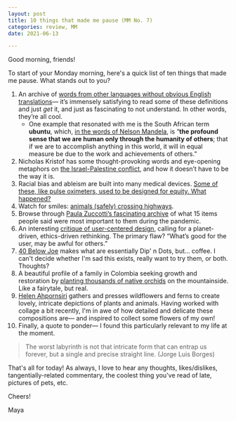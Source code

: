 ```yaml
---
layout: post
title: 10 things that made me pause (MM No. 7)
categories: review, MM
date: 2021-06-13

---
```


Good morning, friends!

To start of your Monday morning, here's a quick list of ten things that made me pause. What stands out to you?

1. An archive of [words from other languages without obvious English translations](https://eunoia.world/?utm_source=densediscovery&utm_medium=email&utm_campaign=newsletter-issue-140)— it’s immensely satisfying to read some of these definitions and just *get* it, and just as fascinating to not understand. In other words, they’re all cool. 
    - One example that resonated with me is the South African term **ubuntu**, which, [in the words of Nelson Mandela](https://theculturetrip.com/africa/south-africa/articles/understanding-the-meaning-of-ubuntu-a-proudly-south-african-philosophy/?utm_source=densediscovery&utm_medium=email&utm_campaign=newsletter-issue-140), is “**the profound sense that we are human only through the humanity of others**; that if we are to accomplish anything in this world, it will in equal measure be due to the work and achievements of others.”
2. Nicholas Kristof has some thought-provoking words and eye-opening metaphors on [the Israel-Palestine conflict](https://www.google.com/amp/s/www.nytimes.com/2021/06/02/opinion/israel-gaza-conflict.amp.html), and how it doesn’t have to be the way it is. 
3. Racial bias and ableism are built into many medical devices. [Some of these, like pulse oximeters, used to be designed for equity. What happened?](https://www.wired.com/story/pulse-oximeters-equity/?bxid=5fe4dded1129e1003e463664&cndid=63284670&esrc=manage-page&source=EDT_WIR_NEWSLETTER_0_DAILY_ZZ&utm_brand=wired&utm_campaign=aud-dev&utm_mailing=WIR_Daily_060421&utm_medium=email&utm_source=nl&utm_term=list2_p1)
4. Watch for smiles: [animals (safely) crossing highways](https://www.nytimes.com/interactive/2021/05/31/climate/wildlife-crossings-animals.html). 
5. Browse through [Paula Zuccotti’s fascinating archive](https://lockdownessentials.org) of what 15 items people said were most important to them during the pandemic. 
6. An interesting [critique of user-centered design](https://medium.com/readymag/why-user-centred-design-struggles-with-ethics-1500caf86d54), calling for a planet-driven, ethics-driven rethinking. The primary flaw? “What’s good for the user, may be awful for others.”
7. [40 Below Joe](https://40belowjoe.com/) makes what are essentially Dip' n Dots, but... coffee. I can't decide whether I'm sad this exists, really want to try them, or both. Thoughts?
8. A beautiful profile of a family in Colombia seeking growth and restoration by [planting thousands of native orchids](https://emergencemagazine.org/essay/the-forest-of-orchids/) on the mountainside. Like a fairytale, but real. 
9. [Helen Ahpornsiri](https://www.helenahpornsiri.com/portfolio) gathers and presses wildflowers and ferns to create lovely, intricate depictions of plants and animals. Having worked with collage a bit recently, I'm in awe of how detailed and delicate these compositions are— and inspired to collect some flowers of my own!
10. Finally, a quote to ponder— I found this particularly relevant to my life at the moment. 

> The worst labyrinth is not that intricate form that can entrap us forever, but a single and precise straight line. (Jorge Luis Borges)

That's all for today! As always, I love to hear any thoughts, likes/dislikes, tangentially-related commentary, the coolest thing you've read of late, pictures of pets, etc.

Cheers!

Maya
